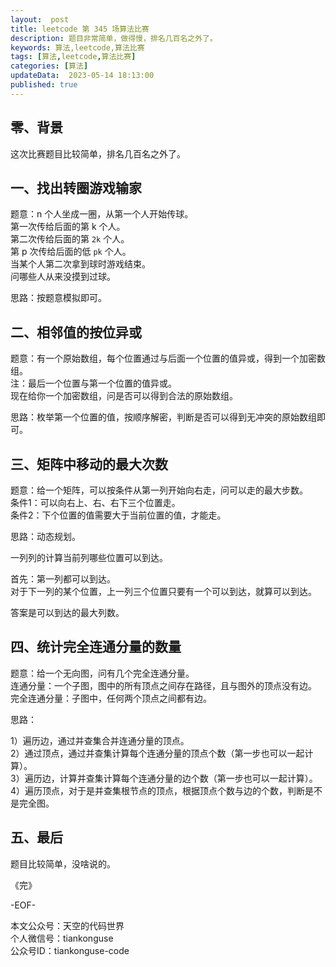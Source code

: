 ```yaml
---   
layout:  post  
title: leetcode 第 345 场算法比赛  
description: 题目非常简单，做得慢，排名几百名之外了。          
keywords: 算法,leetcode,算法比赛  
tags: [算法,leetcode,算法比赛]    
categories: [算法]  
updateData:  2023-05-14 18:13:00  
published: true  
---  
```



## 零、背景  


这次比赛题目比较简单，排名几百名之外了。  

## 一、找出转圈游戏输家  


题意：n 个人坐成一圈，从第一个人开始传球。  
第一次传给后面的第 k 个人。  
第二次传给后面的第 `2k` 个人。  
第 p 次传给后面的低 `pk` 个人。  
当某个人第二次拿到球时游戏结束。  
问哪些人从来没摸到过球。  


思路：按题意模拟即可。  


## 二、相邻值的按位异或  


题意：有一个原始数组，每个位置通过与后面一个位置的值异或，得到一个加密数组。  
注：最后一个位置与第一个位置的值异或。  
现在给你一个加密数组，问是否可以得到合法的原始数组。  


思路：枚举第一个位置的值，按顺序解密，判断是否可以得到无冲突的原始数组即可。  


## 三、矩阵中移动的最大次数  


题意：给一个矩阵，可以按条件从第一列开始向右走，问可以走的最大步数。  
条件1：可以向右上、右、右下三个位置走。  
条件2：下个位置的值需要大于当前位置的值，才能走。  


思路：动态规划。  


一列列的计算当前列哪些位置可以到达。  

首先：第一列都可以到达。  
对于下一列的某个位置，上一列三个位置只要有一个可以到达，就算可以到达。  


答案是可以到达的最大列数。  


## 四、统计完全连通分量的数量  


题意：给一个无向图，问有几个完全连通分量。  
连通分量：一个子图，图中的所有顶点之间存在路径，且与图外的顶点没有边。  
完全连通分量：子图中，任何两个顶点之间都有边。  


思路：  


1）遍历边，通过并查集合并连通分量的顶点。  
2）通过顶点，通过并查集计算每个连通分量的顶点个数（第一步也可以一起计算）。  
3）遍历边，计算并查集计算每个连通分量的边个数（第一步也可以一起计算）。  
4）遍历顶点，对于是并查集根节点的顶点，根据顶点个数与边的个数，判断是不是完全图。  


## 五、最后  


题目比较简单，没啥说的。  


《完》  


-EOF-  



本文公众号：天空的代码世界  
个人微信号：tiankonguse  
公众号ID：tiankonguse-code  
  


